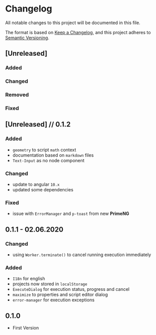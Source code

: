 # Changelog
All notable changes to this project will be documented in this file.

The format is based on [Keep a Changelog](https://keepachangelog.com/en/1.0.0/),
and this project adheres to [Semantic Versioning](https://semver.org/spec/v2.0.0.html).

## [Unreleased]

### Added
### Changed
### Removed
### Fixed

## [Unreleased] // 0.1.2

### Added
 
 - `geometry` to script `math` context
 - documentation based on `markdown` files
 - `Text-Input` as no node component

### Changed

 - update to angular `10.x`
 - updated some dependencies

### Fixed

 - issue with `ErrorManager` and `p-toast` from new **PrimeNG**

## 0.1.1 - 02.06.2020

### Changed

 - using `Worker.terminate()` to cancel running execution immediately

### Added

 - `I18n` for english
 - projects now stored in `localStorage`
 - `ExecuteDialog` for execution status, progress and cancel
 - `maximize` to properties and script editor dialog
 - `error-manager` for execution exceptions

## 0.1.0

 - First Version